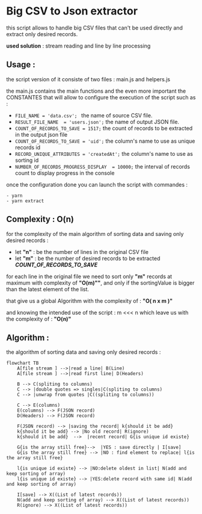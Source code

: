 # Big CSV to Json extractor

this script allows to handle big CSV files that can't be used directly and extract only desired records.

**used solution** : stream reading and line by line processing


## Usage : 
the script version of it consiste of two files : main.js and helpers.js

the main.js contains the main functions and the even more important the CONSTANTES that will allow to configure 
the execution of the script such as : 

- ```FILE_NAME = 'data.csv'; ```  the name of source CSV file.
- ```RESULT_FILE_NAME  = 'users.json';```  the name of output JSON file.
- ```COUNT_OF_RECORDS_TO_SAVE = 1517;```  the count of records to be extracted in the output json file
- ```COUNT_OF_RECORDS_TO_SAVE = 'uid';```  the column's name to use as unique records id
- ```RECORD_UNIQUE_ATTRIBUTES = 'createdAt';```  the column's name to use as sorting id 
- ```NUMBER_OF_RECORDS_PROGRESS_DISPLAY  = 10000;```  the interval of records count to display progress in the console

once the configuration done you can launch the script with commandes :

```
- yarn
- yarn extract
```

## Complexity : O(n)
for the complexity of the main algorithm of sorting data and saving only desired records :

- let **"n"** : be the number of lines in the original CSV file
- let **"m"** : be the number of desired records to be extracted  ***COUNT_OF_RECORDS_TO_SAVE***

for each line in the original file we need to sort only **"m"** records at maximum with complexity of **"O(m)""**,
and only if the sortingValue is bigger than the latest element of the list.

that give us a global Algorithm with the complexity of : **"O( n x m )"**

and knowing the intended use of the script : m <<< n  which leave us with the complexity of : **"O(n)"**



## Algorithm :
  the algorithm of sorting data and saving only desired records :
```mermaid
flowchart TB
    A[file stream ] -->|read a line| B(Line)
    A[file stream ] -->|read first line| D(Headers)

    B --> C(spliting to columns)
    C --> |double quotes => singles|C(spliting to columns)
    C --> |unwrap from quotes |C((spliting to columns))

    C --> E(columns)
    E(columns) --> F(JSON record)
    D(Headers) --> F(JSON record)

    F(JSON record) --> |saving the record| k{should it be add} 
    k{should it be add} --> |No old record| R(ignore)
    k{should it be add}  -->  |recent record| G{is unique id existe}

    G{is the array still free}-->  |YES : save directly | I[save]
    G{is the array still free} --> |NO : find element to replace| l{is the array still free}

    l{is unique id existe} --> |NO:delete oldest in list| N(add and keep sorting of array)
    l{is unique id existe} --> |YES:delete record with same id| N(add and keep sorting of array)

    I[save] --> X((List of latest records))
    N(add and keep sorting of array) --> X((List of latest records))
    R(ignore) --> X((List of latest records))
```




